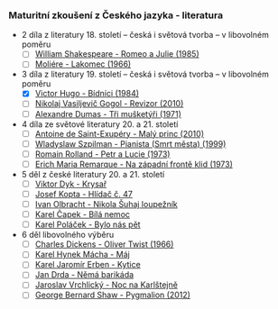 ### Maturitní zkoušení z Českého jazyka - literatura

- 2 díla z literatury 18. století – česká i světová tvorba – v libovolném poměru
  - [ ] [William Shakespeare - Romeo a Julie (1985)](/files/Romeo%20a%20Julie.md)
  - [ ] [Moliére - Lakomec (1966)](/files/Lakomec.md)

- 3 díla z literatury 19. století – česká i světová tvorba – v libovolném poměru
  - [x] [Victor Hugo - Bídníci (1984)](/files/Bídníci.md)
  - [ ] [Nikolaj Vasiljevič Gogol - Revizor (2010)](/files/Revizor.md)
  - [ ] [Alexandre Dumas - Tři mušketýři (1971)](/files/Tři%20mušketýři.md)

- 4 díla ze světové literatury 20. a 21. století
  - [ ] [Antoine de Saint-Exupéry - Malý princ (2010)](/files/Malý%20princ.md)
  - [ ] [Wladyslaw Szpilman - Pianista (Smrt města) (1999)](/files/Pianista.md)
  - [ ] [Romain Rolland - Petr a Lucie (1973)](/files/Petr%20a%20Lucie.md)
  - [ ] [Erich Maria Remarque - Na západní frontě klid (1973)](/files/Na%20západní%20frontě%20klid.md)

- 5 děl z české literatury 20. a 21. století
  - [ ] [Viktor Dyk - Krysař](/files/Krysař.md)
  - [ ] [Josef Kopta - Hlídač č. 47](/files/Hlídač%20č.%2047.md)
  - [ ] [Ivan Olbracht - Nikola Šuhaj loupežník](/files/Nikola%20Šuhaj%20loupežník.md)
  - [ ] [Karel Čapek - Bílá nemoc](/files/Bílá%20nemoc.md)
  - [ ] [Karel Poláček - Bylo nás pět](/files/Bylo%20nás%20pět.md)

- 6 děl libovolného výběru
  - [ ] [Charles Dickens - Oliver Twist (1966)](/files/Oliver%20Twist.md)
  - [ ] [Karel Hynek Mácha - Máj ](/files/Máj.md)
  - [ ] [Karel Jaromír Erben - Kytice ](/files/Kytice.md)
  - [ ] [Jan Drda - Němá barikáda](/files/Němá%20barikáda.md)
  - [ ] [Jaroslav Vrchlický - Noc na Karlštejně](/files/Noc%20na%20Karlštejně.md)
  - [ ] [George Bernard Shaw - Pygmalion (2012)](/files/Pygmalion.md)
